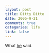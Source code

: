 ```yaml
--- 
layout: post
title: Ditty Ditto
date: 2005-9-21
comments: true
categories: life
link: false
---
```

What <a href="http://daringfireball.net/2005/09/ditty" title="Daring Fireball">he</a> said.
